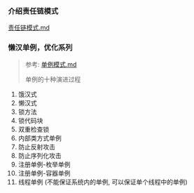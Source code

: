 ### 介绍责任链模式

 [责任链模式.md](../../设计模式/责任链模式.md) 

### 懒汉单例，优化系列

> 参考:  [单例模式.md](../../设计模式/单例模式.md) 
>
> 单例的十种演进过程

1. 饿汉式
2. 懒汉式
3. 锁方法
4. 锁代码块
5. 双重检查锁
6. 内部类方式单例
7. 防止反射攻击
8. 防止序列化攻击
9. 注册单例-枚举单例
10. 注册单例-容器单例
11. 线程单例 (不能保证系统内的单例, 可以保证单个线程中的单例)

